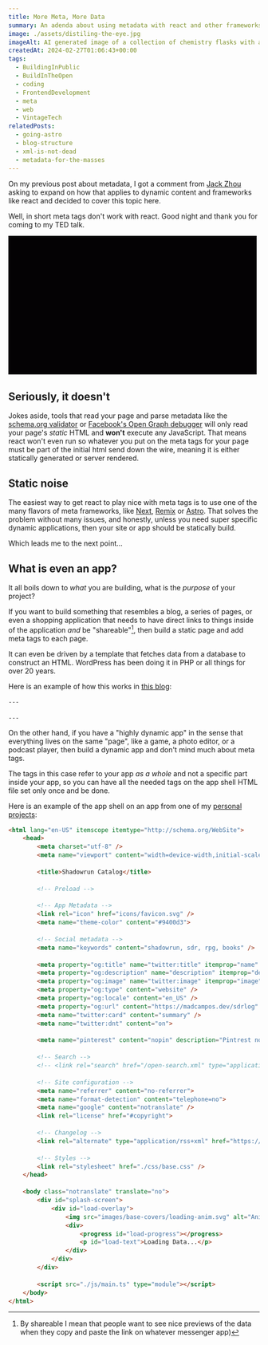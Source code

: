 ```yaml
---
title: More Meta, More Data
summary: An adenda about using metadata with react and other frameworks.
image: ./assets/distiling-the-eye.jpg
imageAlt: AI generated image of a collection of chemistry flasks with a bubbling blue liquid inside. The flaks are connected to a computer keyboard and behind them is a large CRT monitor with the image of an eye. The eye is magnified by a round flask, making it the focal point of the image.
createdAt: 2024-02-27T01:06:43+00:00
tags:
  - BuildingInPublic
  - BuildInTheOpen
  - coding
  - FrontendDevelopment
  - meta
  - web
  - VintageTech
relatedPosts:
  - going-astro
  - blog-structure
  - xml-is-not-dead
  - metadata-for-the-masses
---
```


On my previous post about metadata, I got a comment from [Jack Zhou](https://www.linkedin.com/in/haopengzhou/) asking to expand on how that applies to dynamic content and frameworks like react and decided to cover this topic here.

Well, in short meta tags don't work with react. Good night and thank you for coming to my TED talk.

![A gif of movie credits rolling up.](./assets/roll-credits.gif)

## Seriously, it doesn't

Jokes aside, tools that read your page and parse metadata like the [schema.org validator](https://validator.schema.org/) or [Facebook's Open Graph debugger](https://developers.facebook.com/tools/debug/) will only read your page's _static_ HTML and **won't** execute any JavaScript. That means react won't even run so whatever you put on the meta tags for your page must be part of the initial html send down the wire, meaning it is either statically generated or server rendered.

## Static noise

The easiest way to get react to play nice with meta tags is to use one of the many flavors of meta frameworks, like [Next](https://nextjs.org/), [Remix](https://remix.run/) or [Astro](https://astro.build/). That solves the problem without many issues, and honestly, unless you need super specific dynamic applications, then your site or app should be statically build.

Which leads me to the next point...

## What is even an app?

It all boils down to _what_ you are building, what is the _purpose_ of your project?

If you want to build something that resembles a blog, a series of pages, or even a shopping application that needs to have direct links to things inside of the application _and_ be "shareable"[^1], then build a static page and add meta tags to each page.

It can even be driven by a template that fetches data from a database to construct an HTML. WordPress has been doing it in PHP or all things for over 20 years.

Here is an example of how this works in [this blog](https://github.com/madcampos/madcampos/blob/2e116b253f27944738d67ee9058e4002c9650cd3/src/components/HtmlHead.astro):

```astro
---

---
```

On the other hand, if you have a "highly dynamic app" in the sense that everything lives on the same "page", like a game, a photo editor, or a podcast player, then build a dynamic app and don't mind much about meta tags.

The tags in this case refer to your app _as a whole_ and not a specific part inside your app, so you can have all the needed tags on the app shell HTML file set only once and be done.

Here is an example of the app shell on an app from one of my [personal projects](https://github.com/madcampos/sdrlog/blob/0bea18137a4b2ebb1ae762da6e690205ba43cc9f/src/index.html#L16-L25):

```html
<html lang="en-US" itemscope itemtype="http://schema.org/WebSite">
	<head>
		<meta charset="utf-8" />
		<meta name="viewport" content="width=device-width,initial-scale=1" />

		<title>Shadowrun Catalog</title>

		<!-- Preload -->

		<!-- App Metadata -->
		<link rel="icon" href="icons/favicon.svg" />
		<meta name="theme-color" content="#9400d3">

		<!-- Social metadata -->
		<meta name="keywords" content="shadowrun, sdr, rpg, books" />

		<meta property="og:title" name="twitter:title" itemprop="name" content="Shadowrun Catalog" />
		<meta property="og:description" name="description" itemprop="description" content="An interactive list of Shadowrun published material (books, tabletop, video games, etc.). Information about the items and can be linked to local files." />
		<meta property="og:image" name="twitter:image" itemprop="image" content="icons/transparent/manifest-icon-512.png" />
		<meta property="og:type" content="website" />
		<meta property="og:locale" content="en_US" />
		<meta property="og:url" content="https://madcampos.dev/sdrlog" />
		<meta name="twitter:card" content="summary" />
		<meta name="twitter:dnt" content="on">

		<meta name="pinterest" content="nopin" description="Pintrest not allowed here!">

		<!-- Search -->
		<!-- <link rel="search" href="/open-search.xml" type="application/opensearchdescription+xml" title="Shadowrun Catalog"> -->

		<!-- Site configuration -->
		<meta name="referrer" content="no-referrer">
		<meta name="format-detection" content="telephone=no">
		<meta name="google" content="notranslate" />
		<link rel="license" href="#copyright">

		<!-- Changelog -->
		<link rel="alternate" type="application/rss+xml" href="https://sdrlog.madcampos.dev/changelog.rss" title="Changelog (Version History)">

		<!-- Styles -->
		<link rel="stylesheet" href="./css/base.css" />
	</head>

	<body class="notranslate" translate="no">
		<div id="splash-screen">
			<div id="load-overlay">
				<img src="images/base-covers/loading-anim.svg" alt="Animation of the Shadowrun logo" role="presentation">
				<div>
					<progress id="load-progress"></progress>
					<p id="load-text">Loading Data...</p>
				</div>
			</div>
		</div>

		<script src="./js/main.ts" type="module"></script>
	</body>
</html>
```

[^1]: By shareable I mean that people want to see nice previews of the data when they copy and paste the link on whatever messenger app)
